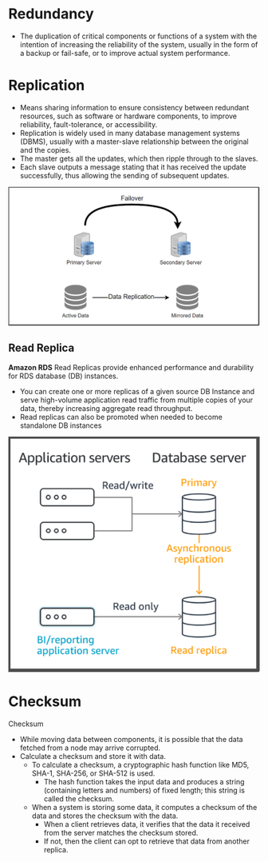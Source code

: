 # Redundancy
 - The duplication of critical components or functions of a system with the intention of increasing the reliability of the system, usually in the form of a backup or fail-safe, or to improve actual system performance.

# Replication
 - Means sharing information to ensure consistency between redundant resources, such as software or hardware components, to improve reliability, fault-tolerance, or accessibility.
 - Replication is widely used in many database management systems (DBMS), usually with a master-slave relationship between the original and the copies.
 - The master gets all the updates, which then ripple through to the slaves.
 - Each slave outputs a message stating that it has received the update successfully, thus allowing the sending of subsequent updates.

![Failover Primary Server Secondary Server —Data Replication—y Active Data Mirrored Data ](https://raw.githubusercontent.com/lambda826/My-Notebook/master/08%20Distributed%20System/01%20System%20Design/01%20System%20Design%20Tools/resource/replication/replication.png)

## Read Replica

**Amazon RDS** Read Replicas provide enhanced performance and durability for RDS database (DB) instances.
 - You can create one or more replicas of a given source DB Instance and serve high-volume application read traffic from multiple copies of your data, thereby increasing aggregate read throughput.
 - Read replicas can also be promoted when needed to become standalone DB instances

![Read Replication](https://raw.githubusercontent.com/lambda826/My-Notebook/master/08%20Distributed%20System/01%20System%20Design/01%20System%20Design%20Tools/resource/replication/Read%20Replication.png)


# Checksum
Checksum
- While moving data between components, it is possible that the data fetched from a node may arrive corrupted.
- Calculate a checksum and store it with data.
	- To calculate a checksum, a cryptographic hash function like MD5, SHA-1, SHA-256, or SHA-512 is used.
		- The hash function takes the input data and produces a string (containing letters and numbers) of fixed length; this string is called the checksum.
	- When a system is storing some data, it computes a checksum of the data and stores the checksum with the data.
		- When a client retrieves data, it verifies that the data it received from the server matches the checksum stored.
		- If not, then the client can opt to retrieve that data from another replica.

<!--stackedit_data:
eyJoaXN0b3J5IjpbMjEzMTMwNzM3MiwtMzY4NDY2OTY5LC0xMT
Q3NjgzMzg0LC0xNTUyOTI1MjgxXX0=
-->